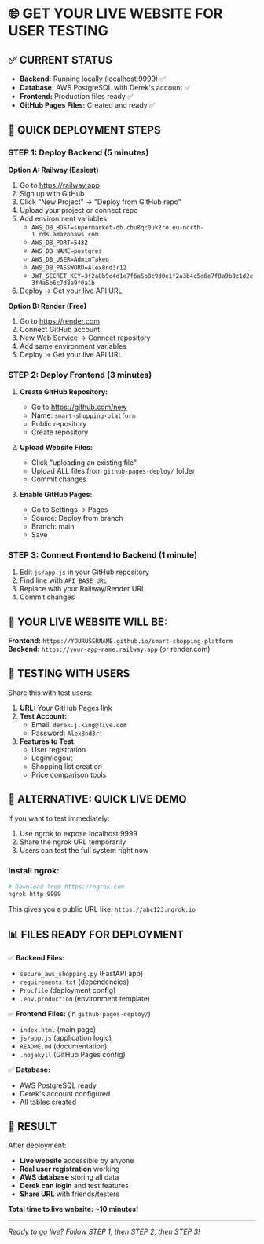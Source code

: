 # 🌐 GET YOUR LIVE WEBSITE FOR USER TESTING

## ✅ CURRENT STATUS
- **Backend:** Running locally (localhost:9999) ✅
- **Database:** AWS PostgreSQL with Derek's account ✅  
- **Frontend:** Production files ready ✅
- **GitHub Pages Files:** Created and ready ✅

## 🚀 QUICK DEPLOYMENT STEPS

### STEP 1: Deploy Backend (5 minutes)
**Option A: Railway (Easiest)**
1. Go to https://railway.app
2. Sign up with GitHub
3. Click "New Project" → "Deploy from GitHub repo"
4. Upload your project or connect repo
5. Add environment variables:
   - `AWS_DB_HOST=supermarket-db.cbu8qc0uk2re.eu-north-1.rds.amazonaws.com`
   - `AWS_DB_PORT=5432`
   - `AWS_DB_NAME=postgres`
   - `AWS_DB_USER=AdminTakeo`
   - `AWS_DB_PASSWORD=Alex8nd3r12`
   - `JWT_SECRET_KEY=3f2a8b9c4d1e7f6a5b8c9d0e1f2a3b4c5d6e7f8a9b0c1d2e3f4a5b6c7d8e9f0a1b`
6. Deploy → Get your live API URL

**Option B: Render (Free)**
1. Go to https://render.com
2. Connect GitHub account
3. New Web Service → Connect repository
4. Add same environment variables
5. Deploy → Get your live API URL

### STEP 2: Deploy Frontend (3 minutes)
1. **Create GitHub Repository:**
   - Go to https://github.com/new
   - Name: `smart-shopping-platform`
   - Public repository
   - Create repository

2. **Upload Website Files:**
   - Click "uploading an existing file"
   - Upload ALL files from `github-pages-deploy/` folder
   - Commit changes

3. **Enable GitHub Pages:**
   - Go to Settings → Pages
   - Source: Deploy from branch
   - Branch: main
   - Save

### STEP 3: Connect Frontend to Backend (1 minute)
1. Edit `js/app.js` in your GitHub repository
2. Find line with `API_BASE_URL`
3. Replace with your Railway/Render URL
4. Commit changes

## 🎯 YOUR LIVE WEBSITE WILL BE:
**Frontend:** `https://YOURUSERNAME.github.io/smart-shopping-platform`
**Backend:** `https://your-app-name.railway.app` (or render.com)

## 👥 TESTING WITH USERS

Share this with test users:
1. **URL:** Your GitHub Pages link
2. **Test Account:** 
   - Email: `derek.j.king@live.com`
   - Password: `Alex8nd3r!`
3. **Features to Test:**
   - User registration
   - Login/logout
   - Shopping list creation
   - Price comparison tools

## 🔧 ALTERNATIVE: QUICK LIVE DEMO

If you want to test immediately:
1. Use ngrok to expose localhost:9999
2. Share the ngrok URL temporarily
3. Users can test the full system right now

### Install ngrok:
```bash
# Download from https://ngrok.com
ngrok http 9999
```
This gives you a public URL like: `https://abc123.ngrok.io`

## 📊 FILES READY FOR DEPLOYMENT

✅ **Backend Files:**
- `secure_aws_shopping.py` (FastAPI app)
- `requirements.txt` (dependencies)
- `Procfile` (deployment config)
- `.env.production` (environment template)

✅ **Frontend Files:** (in `github-pages-deploy/`)
- `index.html` (main page)
- `js/app.js` (application logic)
- `README.md` (documentation)
- `.nojekyll` (GitHub Pages config)

✅ **Database:**
- AWS PostgreSQL ready
- Derek's account configured
- All tables created

## 🎉 RESULT

After deployment:
- **Live website** accessible by anyone
- **Real user registration** working
- **AWS database** storing all data
- **Derek can login** and test features
- **Share URL** with friends/testers

**Total time to live website: ~10 minutes!**

---
*Ready to go live? Follow STEP 1, then STEP 2, then STEP 3!*
